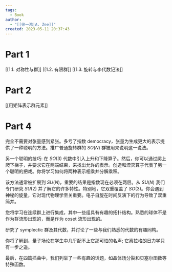 ```yaml
---
tags:
  - Book
author:
  - "[[徐一鸿|A. Zee]]"
created: 2023-05-11 20:37:43
---
```

# Part 1

[[1.1. 对称性与群]]
[[1.2. 有限群]]
[[1.3. 旋转与李代数记法]]
# Part 2
[[用矩阵表示群元素]]

# Part 4

完全不需要对张量感到紧张。多亏了指数 democracy，张量为生成更大的表示提供了一种聪明的方法。推广普通旋转群的 $SO(N)$ 群被用来说明这一说法。

另一个聪明的技巧: 在 $SO(3)$ 代数中引入上升和下降算子。然后，你可以通过爬上爬下梯子，并要求它在两端结束，来找出允许的表示。创造和湮灭算子代表了另一个聪明的把戏。你将学习如何将两种表示相乘并分解乘积。

该方法通常被扩展到 $SU(N)$，重要的结果是指数现在必须在两层。从 $SU(N)$ 我们专门研究 $SU(2)$ 并了解它的许多特性。特别地，它双重覆盖了 $SO(3)$。你会遇到神秘的旋量，它对现代物理学至关重要。电子自旋在时间反演下的行为导致了双重简并。

您将学习在连续群上进行集成，其中一些组具有有趣的拓扑结构。熟悉的球体不是作为群流形出现的，而是作为 coset 流形出现的。

研究了 symplectic 群及其代数，并讨论了一些与我们熟悉的代数的有趣同构。

你将了解到，量子场论在学生中几乎配不上它那可怕的名声; 它离拉格朗日力学只有一步之遥。

最后，在四篇插曲中，我们列举了一些有趣的话题，如晶体场分裂和贝塞尔函数等特殊函数。
